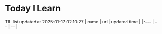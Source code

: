 # Today I Learn 
TIL list updated at 2025-01-17 02:10:27
| name | url | updated time |
| :--- | -- | -- |
